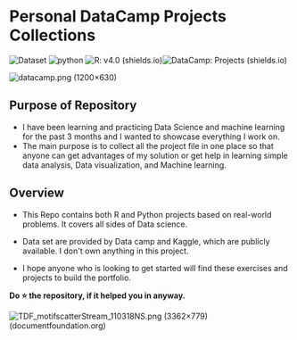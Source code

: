 # Personal DataCamp Projects Collections

![Dataset](https://img.shields.io/badge/Dataset-Kaggle-blue.svg) ![python](https://img.shields.io/badge/python-3.8-red) ![R: v4.0 (shields.io)](https://img.shields.io/badge/R-v4.0-green)![DataCamp: Projects (shields.io)](https://img.shields.io/badge/DataCamp-Projects-brightgreen)



![datacamp.png (1200×630)](https://www.datacamp.com/datacamp.png?v=20102020)

## Purpose of Repository 

- I have been learning and practicing Data Science and machine learning for the past 3 months and I wanted to showcase everything I work on. 
- The main purpose is to collect all the project file in one place so that anyone can get advantages of my solution or get help in learning simple data analysis, Data visualization, and Machine learning.

## Overview

- This Repo contains both R and Python projects based on real-world problems. It covers all sides of Data science.

- Data set are provided by Data camp and Kaggle, which are publicly available. I don't own anything in this project.

- I hope anyone who is looking to get started will find these exercises and projects to build the portfolio.

**Do ⭐ the repository, if it helped you in anyway.**

![TDF_motifscatterStream_110318NS.png (3362×779) (documentfoundation.org)](https://wiki.documentfoundation.org/images/5/57/TDF_motifscatterStream_110318NS.png)